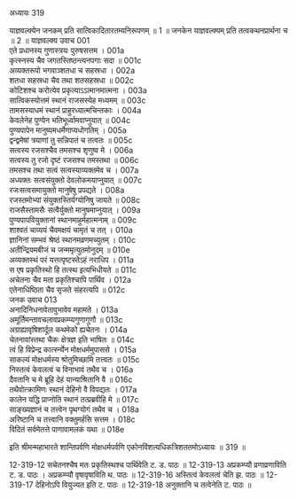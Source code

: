 अध्यायः 319

याज्ञवल्क्येन जनकम् प्रति सात्विकादितारतम्यनिरूपणम् ॥ 1 ॥ जनकेन याज्ञवल्क्यम् प्रति तत्वकथनप्रार्थना च ॥ 2 ॥
याज्ञवल्क्य उवाच 	001  
एते प्रधानस्य गुणास्त्रयः पुरुषसत्तम ।	001a  
कृत्स्नस्य चैव जगतस्तिष्ठन्त्यनपगाः सदा ॥	001c  
अव्यक्तरूपो भगवाञ्शतधा च सहस्रधा ।	002a  
शतधा सहस्रधा चैव तथा शतसहस्रधा ॥	002c  
कोटिशश्च करोत्येव प्रकृत्याऽऽत्मानमात्मना ।	003a  
सात्विकस्योत्तमं स्थानं राजसस्येह मध्यमम् ॥	003c  
तामसस्याधमं स्थानं प्राहुरध्यात्मचिन्तकाः ।	004a  
केवलेनेह पुण्येन भतिभूर्ध्वामवाप्नुयात् ॥	004c  
पुण्यपापेन मानुष्यमधर्मेणाप्यधोगतिम् ।	005a  
द्वन्द्वमेषां त्रयाणां तु सन्निपातं च तत्वतः ॥	005c  
सत्वस्य रजसश्चैव तमसश्च शृणुष्व मे ।	006a  
सत्वस्य तु रजो दृष्टं रजसश्च तमस्तथा ॥	006c  
तमसश्च तथा सत्वं सत्वस्याव्यक्तमेव च ।	007a  
अध्यक्तः सत्वसंयुक्तो देवलोकमयाप्नुयात् ॥	007c  
रजःसत्वसमायुक्तो मानुषेषु प्रपद्यते ।	008a  
रजस्तमोभ्यां संयुक्तस्तिर्यग्योनिषु जायते ॥	008c  
राजसैस्तामसैः सत्वैर्युक्तो मानुषमाप्नुयात् ।	009a  
पुण्यपापवियुक्तानां स्थानमाहुर्महात्मनाम् ॥	009c  
शाश्वतं चाव्ययं चैवमक्षयं चामृतं च तत् ।	010a  
ज्ञानिनां सम्भवं श्रेष्ठं स्थानमव्रणमच्युतम् ।	010c  
अतीन्द्रियमबीजं च जन्ममृत्युतमोनुदम् ॥	010e  
अव्यक्तस्थं परं यत्तत्पृष्टस्तेऽहं नराधिप ।	011a  
स एष प्रकृतिस्थो हि तत्स्थ इत्यभिधीयते ॥	011c  
अचेतना चैव मता प्रकृतिश्चापि पार्थिव ।	012a  
एतेनाधिष्ठिता चैव सृजते संहरत्यपि ॥	012c  
जनक उवाच 	013  
अनादिनिधनावेतावुभावेव महामते ।	013a  
अमूर्तिमन्तावचलावप्रकम्प्यगुणागुणौ ॥	013c  
अग्राह्यावृषिशार्दूल कथमेको ह्यचेतनः ।	014a  
चेतनावांस्तथा चैकः क्षेत्रज्ञ इति भाषितः ॥	014c  
त्वं हि विप्रेन्द्र कार्त्स्न्येन मोक्षधर्ममुपाससे ।	015a  
साकल्यं मोक्षधर्मस्य श्रोतुमिच्छामि तत्त्वतः ॥	015c  
निस्तत्वं केवलत्वं च विनाभावं तथैव च ।	016a  
दैवतानि च मे ब्रूहि देहं यान्याश्रितानि वै ॥	016c  
तथैवोत्क्रामिणः स्थानं देहिनो वै विपद्यतः ।	017a  
कालेन यद्धि प्राप्नोति स्थानं तत्प्रब्रवीहि मे ॥	017c  
साङ्ख्यज्ञानं च तत्त्वेन पृथग्योगं तथैव च ।	018a  
अरिष्टानि च तत्त्वानि वक्तुमर्हसि सत्तम ।	018c  
विदितं सर्वमेतत्ते पाणावामलकं यथा ॥ 	018e  

इति श्रीमन्महाभारते शान्तिपर्वणि मोक्षधर्मपर्वणि एकोनविंशत्यधिकत्रिशततमोऽध्यायः ॥ 319 ॥

12-319-12 सचेतनश्चैष मतः प्रकृतिस्थश्च पार्थिवेति ट. ड. पाठः ॥ 12-319-13 अप्रकम्प्यौ व्रणाव्रणाविति ट. ड. पाठः । अप्रकम्प्यौ वृषावृषाविति थ. पाठः ॥ 12-319-16 अस्तित्वं केवलत्वं चेति झ. पाठः ॥ 12-319-17 देहिनोऽपि वियुज्यत इति ट. पाठः ॥ 12-319-18 अनुक्तानि च तत्वेनेति ट. पाठः ॥
